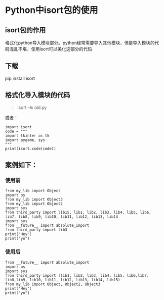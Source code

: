 # Python中isort包的使用

## isort包的作用
格式化python导入模块部分。python经常需要导入其他模块，但是导入模块的代码混乱不堪，使用isort可以美化这部分的代码

## 下载
pip install isort

## 格式化导入模块的代码
>isort -ls old.py

或者：

```
import isort
code = """
import tkinter as tk
import pygame, sys
"""
print(isort.code(code))
```

## 案例如下：

### 使用前
```
from my_lib import Object
import os
from my_lib import Object3
from my_lib import Object2
import sys
from third_party import lib15, lib1, lib2, lib3, lib4, lib5, lib6, lib7, lib8, lib9, lib10, lib11, lib12, lib13, lib14
import sys
from __future__ import absolute_import
from third_party import lib3
print("Hey")
print("yo")
```
### 使用后
```
from __future__ import absolute_import
import os
import sys
from third_party import (lib1, lib2, lib3, lib4, lib5, lib6,lib7, lib8,lib9, lib10, lib11, lib12, lib13, lib14, lib15)
from my_lib import Object, Object2, Object3
print("Hey")
print("yo")
```
